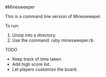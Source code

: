 #Minesweeper

This is a command line version of Minesweeper.

To run:

1. Unzip into a directory.
2. Use the command: ruby minesweeper.rb


TODO  

* Keep track of time taken.
* Add high score list.
* Let players customize the board.
